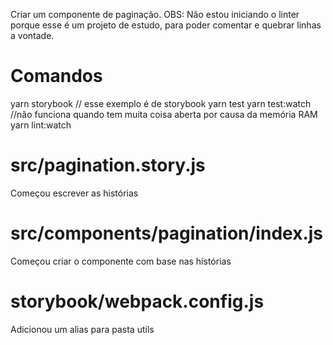 

Criar um componente de paginação.
OBS: Não estou iniciando o linter porque esse é um projeto de estudo,
para poder comentar e quebrar linhas a vontade.


# Comandos
yarn storybook      // esse exemplo é de storybook
yarn test
yarn test:watch   //não funciona quando tem muita coisa aberta por causa da memória RAM
yarn lint:watch


# src/pagination.story.js
Começou escrever as histórias

# src/components/pagination/index.js
Começou criar o componente com base nas histórias


# storybook/webpack.config.js
Adicionou um alias para pasta utils